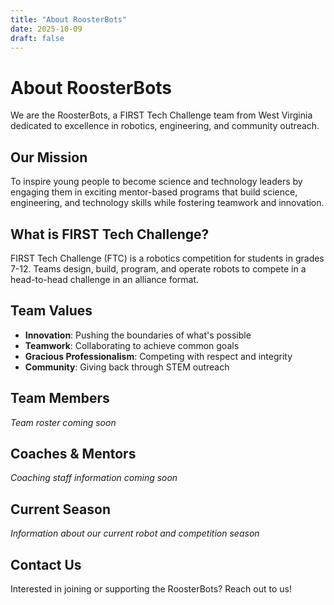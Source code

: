 ```yaml
---
title: "About RoosterBots"
date: 2025-10-09
draft: false
---
```


# About RoosterBots

We are the RoosterBots, a FIRST Tech Challenge team from West Virginia dedicated to excellence in robotics, engineering, and community outreach.

## Our Mission

To inspire young people to become science and technology leaders by engaging them in exciting mentor-based programs that build science, engineering, and technology skills while fostering teamwork and innovation.

## What is FIRST Tech Challenge?

FIRST Tech Challenge (FTC) is a robotics competition for students in grades 7-12. Teams design, build, program, and operate robots to compete in a head-to-head challenge in an alliance format.

## Team Values

- **Innovation**: Pushing the boundaries of what's possible
- **Teamwork**: Collaborating to achieve common goals
- **Gracious Professionalism**: Competing with respect and integrity
- **Community**: Giving back through STEM outreach

## Team Members

*Team roster coming soon*

## Coaches & Mentors

*Coaching staff information coming soon*

## Current Season

*Information about our current robot and competition season*

## Contact Us

Interested in joining or supporting the RoosterBots? Reach out to us!
